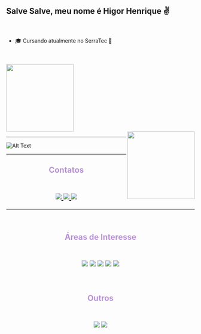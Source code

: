 ## Salve Salve, meu nome é Higor Henrique ✌️

<br>

-   🎓 Cursando atualmente no SerraTec 🙏

<br>

<div style="display: inline_block"><br>
<img  height="180em" src="https://github-readme-stats.vercel.app/api?username=HigorHenriq&show_icons=true&theme=midnight-purple"/>
<br>
<img align="right" height="180em" src="https://github-readme-stats-eight-theta.vercel.app/api/top-langs/?username=HigorHenriq&layout=compact&langs_count=8&theme=midnight-purple&include_all_commits=true&count_private=true"/>
</div>
<hr>

![Alt Text](https://media.giphy.com/media/bi6RQ5x3tqoSI/giphy.gif)

<hr>

<div id="contact"><p><h2 align="center" style="color: #B993D6">Contatos
<p><br>
<a href="https://github.com/HigorHenriq" alt="github" target="_blank">
<img src="https://img.shields.io/badge/Gmail-D14836?style=for-the-badge&logo=gmail&logoColor=white">
</a>

<a href="#" alt="linkedin" target="_blank">
<img src="https://img.shields.io/badge/LinkedIn-0077B5?style=for-the-badge&logo=linkedin&logoColor=white">
</a>

<a href="#" alt="gmail" target="_blank">
<img src="https://img.shields.io/badge/Discord-7289DA?style=for-the-badge&logo=discord&logoColor=white" />
</a>
</div>

<hr>

<div><br>
<h2 align="center" style="color: #B993D6">Áreas de Interesse

<p><br>

<img src="https://img.shields.io/badge/HTML5-E34F26?style=for-the-badge&logo=html5&logoColor=white">

<img src="https://img.shields.io/badge/CSS3-1572B6?style=for-the-badge&logo=css3&logoColor=white">

<img src="https://img.shields.io/badge/JavaScript-F7DF1E?style=for-the-badge&logo=javascript&logoColor=black">

<img src="https://img.shields.io/badge/React-20232A?style=for-the-badge&logo=react&logoColor=61DAFB">

<img src="https://img.shields.io/badge/React_Native-20232A?style=for-the-badge&logo=react&logoColor=61DAFB">

</div>

<div><br>
<h2 align="center" color="white" style="color: #B993D6">Outros

<p><br>

<img src="https://aleen42.github.io/badges/src/photoshop.svg">

<img src="https://aleen42.github.io/badges/src/after_effects.svg">

</div>
